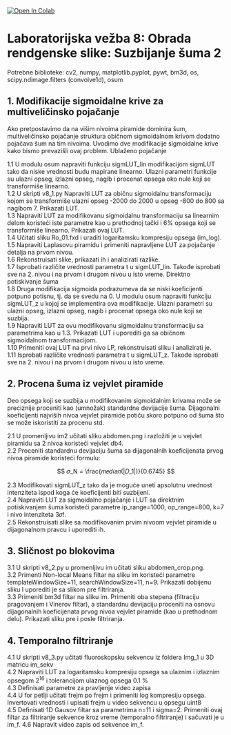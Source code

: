 [![Open In Colab](https://colab.research.google.com/assets/colab-badge.svg)](https://colab.research.google.com/github/nebojsa-bozanic/BMI_OSuM/blob/master/Vezba8%3A%20Obrada%20rendgenske%20slike%3A%20Suzbijanje%20%C5%A1uma%202/OSuM_vezba_8.ipynb)

# Laboratorijska vežba 8: Obrada rendgenske slike: Suzbijanje šuma 2

Potrebne biblioteke: cv2, numpy, matplotlib.pyplot, pywt, bm3d, os, scipy.ndimage.filters (convolve1d), osum

## 1. Modifikacije sigmoidalne krive za multiveličinsko pojačanje

Ako pretpostavimo da na višim nivoima piramide dominira šum, multiveličinsko pojačanje struktura običnom sigmoidalnom krivom dodatno pojačava šum na tim nivoima. Uvodimo dve modifikacije sigmoidalne krive kako bismo prevazišli ovaj problem. Ublaženo pojačanje

  1.1 U modulu osum napraviti funkciju sigmLUT_lin modifikacijom sigmLUT tako da niske vrednosti budu mapirane linearno. Ulazni parametri funkcije su ulazni opseg, izlazni opseg, nagib i procenat opsega oko nule koji se transformiše linearno.  
  1.2 U skripti v8_1.py Napraviti LUT za običnu sigmoidalnu transformaciju kojom se transformiše ulazni opseg -2000 do 2000 u opseg -800 do 800 sa nagibom 7. Prikazati LUT.  
  1.3 Napraviti LUT za modifikovanu sigmoidalnu transformaciju sa linearnim delom koristeći iste parametre kao u prethodnoj tački i 6% opsega koji se transformiše linearno. Prikazati ovaj LUT.  
  1.4 Učitati sliku Ro_01.fxd i uraditi logaritamsku kompresiju opsega (im_log).  
  1.5 Napraviti Laplasovu piramidu i primeniti napravljene LUT za pojačanje detalja na prvom nivou.  
  1.6 Rekonstruisati slike, prikazati ih i analizirati razlike.  
  1.7 Isprobati različite vrednosti parametra t u sigmLUT_lin. Takođe isprobati sve na 2. nivou i na prvom i drugom nivou u isto vreme. Direktno potiskivanje šuma  
  1.8 Druga modifikacija sigmoida podrazumeva da se niski koeficijenti potpuno potisnu, tj. da se svedu na 0. U modulu osum napraviti funkciju sigmLUT_z u kojoj se implementira ova modifikacije. Ulazni parametri su ulazni opseg, izlazni opseg, nagib i procenat opsega oko nule koji se suzbija.  
  1.9 Napraviti LUT za ovu modifikovanu sigmoidalnu transformaciju sa parametrima kao u 1.3. Prikazati LUT i uporediti ga sa običnom sigmoidalnom transformacijom.  
  1.10 Primeniti ovaj LUT na prvi nivo LP, rekonstruisati sliku i analizirati je.  
  1.11 Isprobati različite vrednosti parametra t u sigmLUT_z. Takođe isprobati sve na 2. nivou i na prvom i drugom nivou u isto vreme.

## 2. Procena šuma iz vejvlet piramide  

Deo opsega koji se suzbija u modifikovanim sigmoidalnim krivama može se preciznije proceniti kao (umnožak) standardne devijacije šuma. Dijagonalni koeficijenti najviših nivoa vejvlet piramide potiču skoro potpuno od šuma što se može iskoristiti za procenu std.

  2.1 U promenljivu im2 učitati sliku abdomen.png i razložiti je u vejvlet piramidu sa 2 nivoa koristeći vejvlet db4.  
  2.2 Proceniti standardnu devijaciju šuma sa dijagonalnih koeficijenata prvog nivoa piramide koristeći formulu:

  $$ 𝜎_N = \frac{𝑚𝑒𝑑𝑖𝑎𝑛(|𝐷_1|)}{0.6745} $$
  
  2.3 Modifikovati sigmLUT_z tako da je moguće uneti apsolutnu vrednost intenziteta ispod koga će koeficijenti biti suzbijeni.  
  2.4 Napraviti LUT za sigmoidalno pojačanje i LUT sa direktnim potiskivanjem šuma koristeći parametre ip_range=1000, op_range=800, k=7 i nivo intenziteta 3𝜎!.  
  2.5 Rekonstruisati slike sa modifikovanim prvim nivoom vejvlet piramide u dijagonalnom pravcu i uporediti ih.

## 3. Sličnost po blokovima  
  3.1 U skripti v8_2.py u promenljivu im učitati sliku abdomen_crop.png.  
  3.2 Primenti Non-local Means filtar na sliku im koristeći parametre templateWindowSize=11, searchWindowSize=11, n=9. Prikazati dobijenu sliku I uporediti je sa slikom pre filtriranja.  
  3.3 Primeniti bm3d filtar na sliku im. Primeniti oba stepena (filtraciju pragovanjem i Vinerov filtar), a standardnu devijaciju proceniti na osnovu dijagonalnih koeficijenata prvog nivoa vejvlet piramide (kao u prethodnom delu). Prikazati sliku pre i posle filtriranja.  

## 4. Temporalno filtriranje  
  4.1 U skripti v8_3.py učitati fluoroskopsku sekvencu iz foldera Img_1 u 3D matricu im_sekv  
  4.2 Napraviti LUT za logaritamsku kompresiju opsega sa ulaznim i izlaznim opsegom $2^{16}$ i tolerancijom ulaznog opsega 0.1 %  
  4.3 Definisati parametre za pravljenje video zapisa  
  4.4 U for petlji učitati frejm po frejm i primeniti log kompresiju opsega. Invertovati vrednosti i upisati frejm u video sekvencu u opsegu uint8  
  4.5 Definisati 1D Gausov filtar sa parametrima n=11 i sigma=2. Primeniti ovaj filtar za filtriranje sekvence kroz vreme (temporalno filtriranje) i sačuvati je u im_f.
4.6 Napravit video zapis od sekvence im_f.

